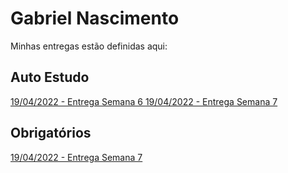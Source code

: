 # Gabriel Nascimento
Minhas entregas estão definidas aqui:
## Auto Estudo
<a href="https://github.com/pingu01/Template_Aluno/tree/main/03_AUT_EST_ENTREGA/Semana%206"> 19/04/2022 - Entrega Semana 6 </a>
<a href="https://github.com/pingu01/Template_Aluno/tree/main/03_AUT_EST_ENTREGA/Semana%207"> 19/04/2022 - Entrega Semana 7 </a>
## Obrigatórios
<a href="https://github.com/pingu01/Template_Aluno/tree/main/04_AUT_EST_EX_OBRIGATORIOS/Semana%207"> 19/04/2022 - Entrega Semana 7</a>
